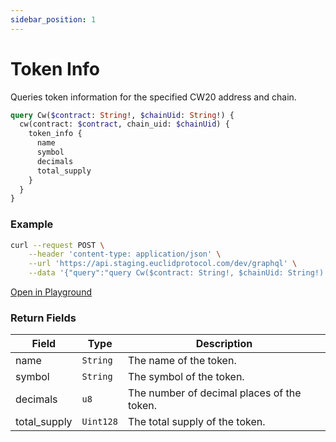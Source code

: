 ```yaml
---
sidebar_position: 1
---
```


# Token Info

Queries token information for the specified CW20 address and chain.

```graphql
query Cw($contract: String!, $chainUid: String!) {
  cw(contract: $contract, chain_uid: $chainUid) {
    token_info {
      name
      symbol
      decimals
      total_supply
    }
  }
}
```

### Example

```bash
curl --request POST \
    --header 'content-type: application/json' \
    --url 'https://api.staging.euclidprotocol.com/dev/graphql' \
    --data '{"query":"query Cw($contract: String!, $chainUid: String!) {\n  cw(contract: $contract, chain_uid: $chainUid) {\n    token_info {\n      name\n      symbol\n      decimals\n      total_supply\n    }\n  }\n}","variables":{"contract":"wasm1rluylt6fnh5a55szyuh2qsg69nfsgcwm5faq8ujesdtd0yfugnkq2ft2ax","chainUid":"ethereum"}}'
```
[Open in Playground](https://api.staging.euclidprotocol.com/dev/?explorerURLState=N4IgJg9gxgrgtgUwHYBcQC4QEcYIE4CeABAMIDuAFACRQSp4CGUK6RAyingJZIDmAhABoiNABYMeAVS5hWHbn34BKIsAA6SIkSiVa9JixF7OB4VHE8A%2BjBmsxEpNLAr1mrURQQA1sks8AZhCqGu7uSAyIIaFEAM4EcABGEAA2UaFgCFBccAzJMWnunii5ljEwAA7lyQQFAL5R9Ui1IIIgAG4M3AwJyQgxGCCuWmogxozMI6wjZAwxcACMeMkwBMkoAGz%2BSKIArAw7OzEAXgQwogBMWDG86wCcSP7XOnA7-gxYABwwAFZ9YChgAAMBH8MF4SC8WHO-hQ5wYAA8RoIoiNzA4nJMiCMEChRPgEPAkRpmrUgA)

### Return Fields

| Field        | Type     | Description                          |
|--------------|----------|--------------------------------------|
| name         | `String` | The name of the token.          |
| symbol       | `String` | The symbol of the token.        |
| decimals     | `u8`     | The number of decimal places of the token. |
| total_supply | `Uint128`| The total supply of the token.  |